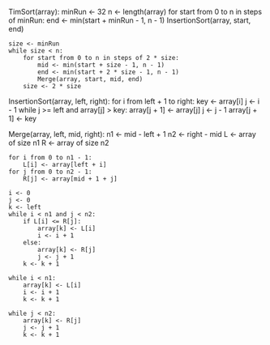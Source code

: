 TimSort(array):
    minRun <- 32
    n <- length(array)
    for start from 0 to n in steps of minRun:
        end <- min(start + minRun - 1, n - 1)
        InsertionSort(array, start, end)

    size <- minRun
    while size < n:
        for start from 0 to n in steps of 2 * size:
            mid <- min(start + size - 1, n - 1)
            end <- min(start + 2 * size - 1, n - 1)
            Merge(array, start, mid, end)
        size <- 2 * size

InsertionSort(array, left, right):
    for i from left + 1 to right:
        key <- array[i]
        j <- i - 1
        while j >= left and array[j] > key:
            array[j + 1] <- array[j]
            j <- j - 1
        array[j + 1] <- key

Merge(array, left, mid, right):
    n1 <- mid - left + 1
    n2 <- right - mid
    L <- array of size n1
    R <- array of size n2

    for i from 0 to n1 - 1:
        L[i] <- array[left + i]
    for j from 0 to n2 - 1:
        R[j] <- array[mid + 1 + j]

    i <- 0
    j <- 0
    k <- left
    while i < n1 and j < n2:
        if L[i] <= R[j]:
            array[k] <- L[i]
            i <- i + 1
        else:
            array[k] <- R[j]
            j <- j + 1
        k <- k + 1

    while i < n1:
        array[k] <- L[i]
        i <- i + 1
        k <- k + 1

    while j < n2:
        array[k] <- R[j]
        j <- j + 1
        k <- k + 1
